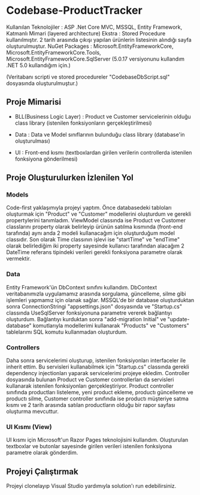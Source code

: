 # Codebase-ProductTracker

Kullanılan Teknolojiler : ASP .Net Core MVC, MSSQL, Entity Framework, Katmanlı Mimari (layered architecture)
Ekstra : Stored Procedure kullanılmıştır. 2 tarih arasında çıkışı yapılan ürünlerin listesinin alındığı sayfa oluşturulmuştur.
NuGet Packages : Microsoft.EntityFrameworkCore, Microsoft.EntityFrameworkCore.Tools, Microsoft.EntityFrameworkCore.SqlServer (5.0.17 versiyonunu kullandım 
.NET 5.0 kullandığım için.)

(Veritabanı scripti ve stored procedureler "CodebaseDbScript.sql" dosyasında oluşturulmuştur.)

## Proje Mimarisi
- BLL(Business Logic Layer) : Product ve Customer servicelerinin olduğu class library (istenilen fonksiyonların gerçekleştirilmesi)

- Data : Data ve Model sınıflarının bulunduğu class library (database'in oluşturulması)

- UI : Front-end kısmı (textboxlardan girilen verilerin controllerda istenilen fonksiyona gönderilmesi)

## Proje Oluşturulurken İzlenilen Yol
### Models
Code-first yaklaşımıyla projeyi yaptım. Önce databasedeki tabloları oluşturmak için "Product" ve "Customer" modellerini oluşturdum ve gerekli propertylerini tanımladım. ViewModel classında ise Product ve Customer classlarını property olarak belirleyip ürünün satılma kısmında (front-end tarafında) aynı anda 2 modeli kullanacağım için oluşturduğum model classıdır. Son olarak Time classının işlevi ise "startTime" ve "endTime" olarak belirlediğim iki property sayesinde kullanıcı tarafından alacağım 2 DateTime referans tipindeki verileri gerekli fonksiyona parametre olarak vermektir.

### Data
Entity Framework'ün DbContext sınıfını kullandım. DbContext veritabanımızla uygulamamız arasında sorgulama, güncelleme, silme gibi işlemleri yapmamız için olanak sağlar. MSSQL'de bir database oluşturduktan sonra ConnectionStringi "appsettings.json" dosyasında ve "Startup.cs" classında UseSqlServer fonksiyonuna parametre vererek bağlantıyı oluşturdum. Bağlantıyı kurduktan sonra "add-migration Initial" ve "update-database" komutlarıyla modellerimi kullanarak "Products" ve "Customers" tablelarımı SQL komutu kullanmadan oluşturdum. 

### Controllers
Daha sonra servicelerimi oluşturup, istenilen fonksiyonları interfaceler ile inherit ettim. Bu servisleri kullanabilmek için "Startup.cs" classında gerekli dependency injectionları yaparak servicelerimi projeye ekledim. Controller dosyasında bulunan Product ve Customer controllerları da servisleri kullanarak istenilen fonksiyonları gerçekleştiriyor. Product controller sınıfında productları listeleme, yeni product ekleme, productı güncelleme ve productı silme, Customer controller sınıfında ise productı müşteriye satma kısmı ve 2 tarih arasında satılan productların olduğu bir rapor sayfası oluşturma mevcuttur. 

### UI Kısmı (View)
UI kısmı için Microsoft'un Razor Pages teknolojisini kullandım. Oluşturulan textboxlar ve butonlar sayesinde girilen verileri istenilen fonksiyona parametre olarak gönderdim. 

## Projeyi Çalıştırmak
Projeyi clonelayıp Visual Studio yardımıyla solution'ı run edebilirsiniz.
